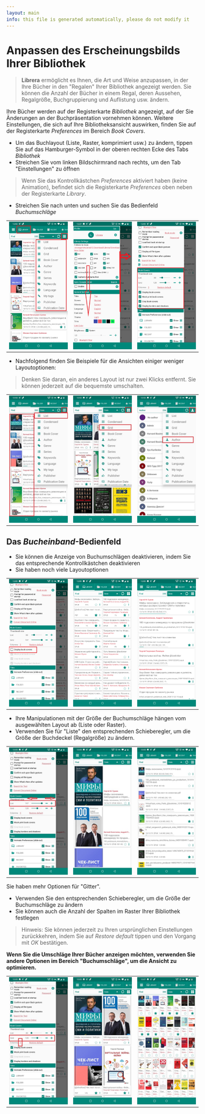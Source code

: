 ```yaml
---
layout: main
info: this file is generated automatically, please do not modify it
---
```


# Anpassen des Erscheinungsbilds Ihrer Bibliothek

> **Librera** ermöglicht es Ihnen, die Art und Weise anzupassen, in der Ihre Bücher in den &quot;Regalen&quot; Ihrer Bibliothek angezeigt werden. Sie können die Anzahl der Bücher in einem Regal, deren Aussehen, Regalgröße, Buchgruppierung und Auflistung usw. ändern.

Ihre Bücher werden auf der Registerkarte _Bibliothek_ angezeigt, auf der Sie Änderungen an der Buchpräsentation vornehmen können. Weitere Einstellungen, die sich auf Ihre Bibliotheksansicht auswirken, finden Sie auf der Registerkarte _Preferences_ im Bereich _Book Covers_.

* Um das Buchlayout (Liste, Raster, komprimiert usw.) zu ändern, tippen Sie auf das Hamburger-Symbol in der oberen rechten Ecke des Tabs _Bibliothek_
* Streichen Sie vom linken Bildschirmrand nach rechts, um den Tab &quot;Einstellungen&quot; zu öffnen

> Wenn Sie das Kontrollkästchen _Preferences_ aktiviert haben (keine Animation), befindet sich die Registerkarte _Preferences_ oben neben der Registerkarte _Library_.

* Streichen Sie nach unten und suchen Sie das Bedienfeld _Buchumschläge_

||||
|-|-|-|
|![](3.jpg)|![](1.jpg)|![](2.jpg)|

* Nachfolgend finden Sie Beispiele für die Ansichten einiger weniger Layoutoptionen:
 
> Denken Sie daran, ein anderes Layout ist nur zwei Klicks entfernt. Sie können jederzeit auf die bequemste umschalten.

||||
|-|-|-|
|![](7.jpg)|![](8.jpg)|![](9.jpg)|

## Das _Bucheinband_-Bedienfeld

* Sie können die Anzeige von Buchumschlägen deaktivieren, indem Sie das entsprechende Kontrollkästchen deaktivieren
* Sie haben noch viele Layoutoptionen

||||
|-|-|-|
|![](4.jpg)|![](5.jpg)|![](6.jpg)|

* Ihre Manipulationen mit der Größe der Buchumschläge hängen vom ausgewählten Layout ab (Liste oder Raster).
* Verwenden Sie für &quot;Liste&quot; den entsprechenden Schieberegler, um die Größe der Buchdeckel (Regalgröße) zu ändern.

||||
|-|-|-|
|![](10.jpg)|![](11.jpg)|![](12.jpg)|

Sie haben mehr Optionen für &quot;Gitter&quot;.

* Verwenden Sie den entsprechenden Schieberegler, um die Größe der Buchumschläge zu ändern
* Sie können auch die Anzahl der Spalten im Raster Ihrer Bibliothek festlegen

> Hinweis: Sie können jederzeit zu Ihren ursprünglichen Einstellungen zurückkehren, indem Sie auf _Restore default_ tippen und den Vorgang mit _OK_ bestätigen.

**Wenn Sie die Umschläge Ihrer Bücher anzeigen möchten, verwenden Sie andere Optionen im Bereich &quot;Buchumschläge&quot;, um die Ansicht zu optimieren.**

||||
|-|-|-|
|![](13.jpg)|![](14.jpg)|![](15.jpg)|
